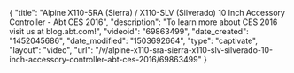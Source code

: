{
    "title": "Alpine X110-SRA (Sierra) \/ X110-SLV (Silverado) 10 Inch Accessory Controller - Abt CES 2016",
    "description": "To learn more about CES 2016 visit us at blog.abt.com!",
    "videoid": "69863499",
    "date_created": "1452045686",
    "date_modified": "1503692664",
    "type": "captivate",
    "layout": "video",
    "url": "\/v\/alpine-x110-sra-sierra-x110-slv-silverado-10-inch-accessory-controller-abt-ces-2016\/69863499"
}